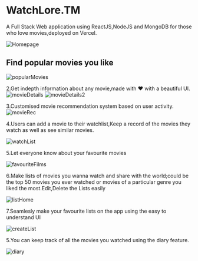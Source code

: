 # WatchLore.TM

A Full Stack Web application using ReactJS,NodeJS and MongoDB for those who love movies,deployed on Vercel.

![Homepage](https://github.com/user-attachments/assets/8e6d85cf-11b7-4324-8704-d62998af656d)



## Find popular movies you like<br/>
![popularMovies](https://github.com/user-attachments/assets/b9d350c1-69da-4333-90a8-6738d5a3c0c9)

2.Get indepth information about any movie,made with ❤️ with a beautiful UI.<br/>
![movieDetails](https://github.com/user-attachments/assets/cde19722-5d3a-45f5-928b-1f788587675f)
![movieDetails2](https://github.com/user-attachments/assets/d182f526-c2a1-409b-8da7-d0ce55cd3f4c)

3.Customised movie recommendation system based on user activity.<br/>
![movieRec](https://github.com/user-attachments/assets/5b20606b-44ec-4cac-97a1-8255217ce1f2)

4.Users can add a movie to their watchlist,Keep a record of the movies they watch as well as see similar movies.<br/>

![watchList](https://github.com/user-attachments/assets/8ecba183-3985-4880-b1d4-53076f81e6d2)

5.Let everyone know about your favourite movies

![favouriteFilms](https://github.com/user-attachments/assets/ee0a3ca6-de38-4181-9a1f-fa40054049ad)

6.Make lists of movies you wanna watch and share with the world;could be the top 50 movies you ever watched or movies of a particular genre you liked the most.Edit,Delete the Lists easily

![listHome](https://github.com/user-attachments/assets/6fed0e52-6130-4a48-8d1b-621ef525ae75)


7.Seamlesly make your favourite lists on the app using the easy to understand UI

![createList](https://github.com/user-attachments/assets/8d22523e-9a57-47d7-9edb-2a4423552cbd)

5.You can keep track of all the movies you watched using the diary feature.

![diary](https://github.com/user-attachments/assets/e07d9a5d-e83e-432d-a1e5-6612d4b599ce)
